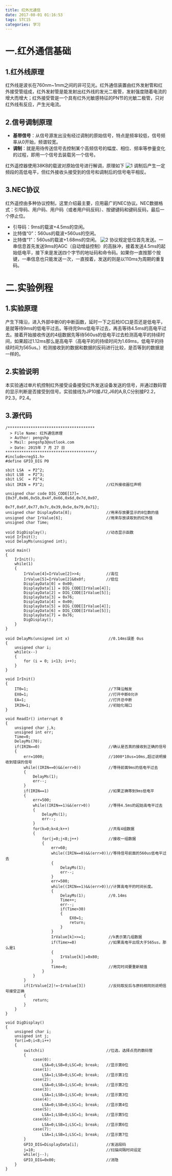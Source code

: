 ```yaml
---
title: 红外光通信
date: 2017-08-01 01:16:53
tags: STC15
categories: 学习
---
```


# 一.红外通信基础

## 1.红外线原理

红外线是波长在760nm~1mm之间的非可见光。红外通信装置由红外发射管和红外接受管组成，红外发射管是能发射出红外线的发光二极管，发射强度随着电流的增大而增大；红外接受管是一个具有红外光敏感特征的PN节的光敏二极管，只对红外线有反应，产生光电流。
<!--more-->
## 2.信号调制原理

- **基带信号**：从信号源发出没有经过调制的原始信号，特点是频率较低，信号频率从0开始，频谱较宽。
- **调制**：就是用待传送信号去控制某个高频信号的幅度、相位、频率等参量变化的过程，即用一个信号去装载另一个信号。
<!--more-->
红外遥控器使用38KB的载波对原始信号进行解调，原理如下 
![1](http://img.blog.csdn.net/20150727092359007)
调制后产生一定频段的高低电平，但红外接收头接受到的信号和调制后的信号电平相反。

## 3.NEC协议

红外遥控由多种协议控制，这里介绍最主要，应用最广的NEC协议。NEC数据格式：引导码、用户码、用户码（或者用户码反码）、按键键码和键码反码，最后一个停止位。

- 引导码：9ms的载波+4.5ms的空闲。
- 比特值“0”：560us的载波+560us的空闲。
- 比特值“1”：560us的载波+1.68ms的空闲。 
  ![2](http://img.blog.csdn.net/20150727093034296)
  协议规定低位首先发送。一串信息首先发送9ms的AGC（自动增益控制）的高脉冲，接着发送4.5ms的起始低电平，接下来是发送四个字节的地址码和命令码。如果你一直按那个按键，一串信息也只能发送一次，一直按着，发送的则是以110ms为周期的重复码。

# 二.实验例程

## 1.实验原理

产生下降沿，进入外部中断0的中断函数，延时一下之后检IO口是否还是低电平，是就等待9ms的低电平过去。等待完9ms低电平过去，再去等待4.5ms的高电平过去。接着开始接收传送的4组数据先等待560us的低电平过去检测高电平的持续时间，如果超过1.12ms那么是高电平（高电平的的持续时间为1.69ms，低电平的持续时间为565us。）检测接收到的数据和数据的反码进行比较，是否等到的数据是一样的。

## 2.实验说明

本实验通过单片机控制红外接受设备接受红外发送设备发送的信号，并通过数码管的显示判断是否接受到信号。实验接线为JP10接J12,J6的A,B,C分别接P2.2，P2.3，P2.4。

## 3.源代码

```
/**************************************
  > File Name: 红外通信原理
  > Author: pengshp
  > Mail: pengshp3@outlook.com
  > Date: 2015年 7 月 27 日
***************************************/
#include<reg51.h>
#define GPIO_DIG P0

sbit LSA  = P2^2;
sbit LSB  = P2^3;
sbit LSC  = P2^4;
sbit IRIN = P3^2;                           //红外接收器位声明

unsigned char code DIG_CODE[17]={0x3f,0x06,0x5b,0x4f,0x66,0x6d,0x7d,0x07,
                                 0x7f,0x6f,0x77,0x7c,0x39,0x5e,0x79,0x71};
unsigned char DisplayData[8];               //用来存放要显示的8位数的值
unsigned char IrValue[6];                   //用来存放读取到的红外值
unsigned char Time;

void DigDisplay();                          //动态显示函数
void IrInit();
void DelayMs(unsigned int);

void main()
{
    IrInit();
    while(1)
    {
        IrValue[4]=IrValue[2]>>4;           //高位
        IrValue[5]=IrValue[2]&0x0f;         //低位
        DisplayData[0] = 0x00;
        DisplayData[1] = DIG_CODE[IrValue[4]];
        DisplayData[2] = DIG_CODE[IrValue[5]];
        DisplayData[3] = 0x76;    
        DisplayData[4] = 0x00;
        DisplayData[5] = DIG_CODE[IrValue[4]];
        DisplayData[6] = DIG_CODE[IrValue[5]];
        DisplayData[7] = 0x76;
        DigDisplay();   
    }
}

void DelayMs(unsigned int x)                 //0.14ms误差 0us
{
    unsigned char i;
    while(x--)
    {
        for (i = 0; i<13; i++);
    }
}

void IrInit()
{
    IT0=1;                                   //下降沿触发
    EX0=1;                                   //打开中断0允许
    EA=1;                                    //打开总中断
    IRIN=1;                                  //初始化端口
}

void ReadIr() interrupt 0
{
    unsigned char j,k;
    unsigned int err;
    Time=0;                  
    DelayMs(70);
    if(IRIN==0)                              //确认是否真的接收到正确的信号
    {    
        err=1000;                            //1000*10us=10ms,超过说明接收到错误的信号
        while((IRIN==0)&&(err>0))            //等待前面9ms的低电平过去        
        {           
            DelayMs(1);
            err--;
        } 
        if(IRIN==1)                          //如果正确等到9ms低电平
        {
            err=500;
            while((IRIN==1)&&(err>0))        //等待4.5ms的起始高电平过去
            {
                DelayMs(1);
                err--;
            }
            for(k=0;k<4;k++)                 //共有4组数据
            {               
                for(j=0;j<8;j++)             //接收一组数据
                {
                    err=60;     
                    while((IRIN==0)&&(err>0))//等待信号前面的560us低电平过去
                    {
                        DelayMs(1);
                        err--;
                    }
                    err=500;
                    while((IRIN==1)&&(err>0))//计算高电平的时间长度。
                    {
                        DelayMs(1);          //0.14ms
                        Time++;
                        err--;
                        if(Time>30)
                        {
                            EX0=1;
                            return;
                        }
                    }
                    IrValue[k]>>=1;          //k表示第几组数据
                    if(Time>=8)              //如果高电平出现大于565us，那么是1
                    {
                        IrValue[k]|=0x80;
                    }
                    Time=0;                  //用完时间要重新赋值                            
                }
            }
        }
        if(IrValue[2]!=~IrValue[3])          //反码取反后与原码相同则说明信号接受正确
        {
            return;
        }
    }           
}

void DigDisplay()
{
    unsigned char i;
    unsigned int j;
    for(i=0;i<8;i++)
    {
        switch(i)                           //位选，选择点亮的数码管
        {
            case(0):
                LSA=0;LSB=0;LSC=0; break;   //显示第0位
            case(1):
                LSA=1;LSB=0;LSC=0; break;   //显示第1位
            case(2):
                LSA=0;LSB=1;LSC=0; break;   //显示第2位
            case(3):
                LSA=1;LSB=1;LSC=0; break;   //显示第3位
            case(4):
                LSA=0;LSB=0;LSC=1; break;   //显示第4位
            case(5):
                LSA=1;LSB=0;LSC=1; break;   //显示第5位
            case(6):
                LSA=0;LSB=1;LSC=1; break;   //显示第6位
            case(7):
                LSA=1;LSB=1;LSC=1; break;   //显示第7位 
        }
        GPIO_DIG=DisplayData[i];            //发送段码
        j=10;                               //扫描间隔时间设定
        while(j--); 
        GPIO_DIG=0x00;                      //消隐
    }
}
```